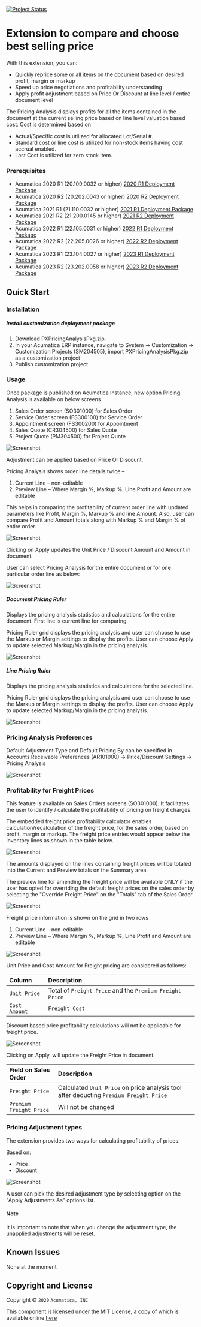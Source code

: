[![Project Status](http://opensource.box.com/badges/active.svg)](http://opensource.box.com/badges)

Extension to compare and choose best selling price
==================================

With this extension, you can:

* Quickly reprice some or all items on the document based on desired profit, margin or markup 
* Speed up price negotiations and profitability understanding
* Apply profit adjustment based on Price Or Discount at line level / entire document level

The Pricing Analysis displays profits for all the items contained in the document at the current selling price based on line level valuation based cost. 
Cost is determined based on 

* Actual/Specific cost is utilized for allocated Lot/Serial #. 
* Standard cost or line cost is utilized for non-stock items having cost accrual enabled.
* Last Cost is utilized for zero stock item.

### Prerequisites
* Acumatica 2020 R1 (20.109.0032 or higher) [2020 R1 Deployment Package](https://github.com/Acumatica/Acumatica-PricingAnalysis/tree/2020)
* Acumatica 2020 R2 (20.202.0043 or higher) [2020 R2 Deployment Package](https://github.com/Acumatica/Acumatica-PricingAnalysis/tree/2020)
* Acumatica 2021 R1 (21.110.0032 or higher) [2021 R1 Deployment Package](https://github.com/Acumatica/Acumatica-PricingAnalysis/tree/2021)
* Acumatica 2021 R2 (21.200.0145 or higher) [2021 R2 Deployment Package](https://github.com/Acumatica/Acumatica-PricingAnalysis/tree/2021)
* Acumatica 2022 R1 (22.105.0031 or higher) [2022 R1 Deployment Package](https://github.com/Acumatica/Acumatica-PricingAnalysis/tree/2021)
* Acumatica 2022 R2 (22.205.0026 or higher) [2022 R2 Deployment Package](https://github.com/Acumatica/Acumatica-PricingAnalysis/tree/2022R2)
* Acumatica 2023 R1 (23.104.0027 or higher) [2023 R1 Deployment Package](https://github.com/Acumatica/Acumatica-PricingAnalysis/tree/2022R2)
* Acumatica 2023 R2 (23.202.0058 or higher) [2023 R2 Deployment Package](https://github.com/Acumatica/Acumatica-PricingAnalysis/tree/2023R2)

Quick Start
-----------

### Installation

##### Install customization deployment package
1. Download PXPricingAnalysisPkg.zip.
2. In your Acumatica ERP instance, navigate to System -> Customization -> Customization Projects (SM204505), import PXPricingAnalysisPkg.zip as a customization project
3. Publish customization project.

### Usage

Once package is published on Acumatica Instance, new option Pricing Analysis is available on below screens

1. Sales Order screen (SO301000) for Sales Order
2. Service Order screen (FS300100) for Service Order
3. Appointment screen (FS300200) for Appointment
4. Sales Quote (CR304500) for Sales Quote
5. Project Quote (PM304500) for Project Quote

![Screenshot](/_ReadMeImages/Image1-SO301000.png)

Adjustment can be applied based on Price Or Discount. 

Pricing Analysis shows order line details twice – 

1. Current Line – non-editable  
2. Preview Line – Where Margin %, Markup %, Line Profit and Amount are editable

This helps in comparing the profitability of current order line with updated parameters like Profit, Margin %, Markup % and line Amount. Also, user can compare Profit and Amount totals along with Markup % and Margin % of entire order. 

![Screenshot](/_ReadMeImages/Image2-PricingAnalysis.png)

Clicking on Apply updates the Unit Price / Discount Amount and Amount in document.

User can select Pricing Analysis for the entire document or for one particular order line as below:

![Screenshot](/_ReadMeImages/Image3-PricingOptions.png)

##### Document Pricing Ruler 

Displays the pricing analysis statistics and calculations for the entire document. First line is current line for comparing.

Pricing Ruler grid displays the pricing analysis and user can choose to use the Markup or Margin settings to display the profits. User can choose Apply to update selected Markup/Margin in the pricing analysis.

![Screenshot](/_ReadMeImages/Image4-DocumentPricingRuler.png)

##### Line Pricing Ruler

Displays the pricing analysis statistics and calculations for the selected line.

Pricing Ruler grid displays the pricing analysis and user can choose to use the Markup or Margin settings to display the profits. User can choose Apply to update selected Markup/Margin in the pricing analysis.

![Screenshot](/_ReadMeImages/Image5-LinePricingRuler.png)


### Pricing Analysis Preferences

Default Adjustment Type and Default Pricing By can be specified in Accounts Receivable Preferences (AR101000) -> Price/Discount Settings -> Pricing Analysis

![Screenshot](/_ReadMeImages/Image6-Preference.png)



### Profitability for Freight Prices

This feature is available on Sales Orders screens (SO301000). It facilitates the user to identify / calculate the profitability of pricing on freight charges.

The embedded freight price profitability calculator enables calculation/recalculation of the freight price, for the sales order, based on profit, margin or markup.
The freight price entries would appear below the inventory lines as shown in the table below.

![Screenshot](/_ReadMeImages/Image8-FreightChargers.PNG)

The amounts displayed on the lines containing freight prices will be totaled into the Current and Preview totals on the Summary area.

The preview line for amending the freight price will be available ONLY if the user has opted for overriding the default freight prices on the sales order by selecting the "Override Freight Price" on the "Totals" tab of the Sales Order.

![Screenshot](/_ReadMeImages/Image7-OverrideFreightPrice.PNG)


Freight price information is shown on the grid in two rows 
1. Current Line – non-editable
2. Preview Line – Where Margin %, Markup %, Line Profit and Amount are editable

![Screenshot](/_ReadMeImages/Image9-freight-price-lines.PNG)


Unit Price and Cost Amount for Freight pricing are considered as follows:

| Column | Description |
| :--- | :--- |
| `Unit Price` | Total of `Freight Price` and the `Premium Freight Price` |
| `Cost Amount` | `Freight Cost` |


Discount based price profitability calculations will not be applicable for freight price.

![Screenshot](/_ReadMeImages/Image10-freight-price-discounts-warning.PNG)


Clicking on Apply, will update the Freight Price in document.

| Field on Sales Order | Description |
| :--- | :--- |
| `Freight Price` | Calculated `Unit Price` on price analysis tool after deducting `Premium Freight Price` |
| `Premium Freight Price` | Will not be changed |


### Pricing Adjustment types

The extension provides two ways for calculating profitability of prices.

Based on:
* Price 
* Discount

![Screenshot](/_ReadMeImages/Image11-apply-adjustments.PNG)

A user can pick the desired adjustment type by selecting option on the "Apply Adjustments As" options list.

#### Note
It is important to note that when you change the adjustment type, the unapplied adjustments will be reset.


Known Issues
------------
None at the moment

## Copyright and License

Copyright © `2020` `Acumatica, INC`

This component is licensed under the MIT License, a copy of which is available online [here](LICENSE)
